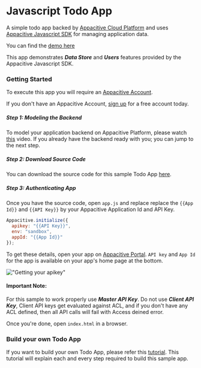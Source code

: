 # Javascript Todo App

A simple todo app backed by [Appacitive Cloud Platform](http://www.appacitive.com) and uses [Appacitive Javascript SDK](http://devcenter.appacitive.com/javascript/downloads/) for managing application data. 

You can find the [demo here](http://jstodo.appacitive.com) 

This app demonstrates ***Data Store*** and ***Users*** features provided by the Appacitive Javascript SDK.

### Getting Started

To execute this app you will require an <a target="_blank" href="https://portal.appacitive.com/">Appacitive Account</a>.

If you don't have an Appacitive Account, [sign up](https://portal.appacitive.com/signup.html) for a free account today.

##### Step 1: Modeling the Backend
To model your application backend on Appacitive Platform, please watch [this](http://devcenter.appacitive.com/javascript/samples/todo/#model-backend) video. If you already have the backend ready with you; you can jump to the next step.

##### Step 2: Download Source Code
You can download the source code for this sample Todo App [here](https://github.com/chiragsanghvi/AppacitiveTodo/archive/master.zip).

##### Step 3: Authenticating App
Once you have the source code, open `app.js` and replace replace the `{{App Id}}` and `{{API Key}}` by your Appacitive Application Id and API Key.

```javascript
Appacitive.initialize({ 
  apikey: "{{API Key}}", 
  env: "sandbox", 
  appId: "{{App Id}}"
});
```

To get these details, open your app on [Appacitive Portal](https://portal.appacitive.com). `API key` and `App Id` for the app is available on your app's home page at the bottom.

!["Getting your apikey"](http://cdn.appacitive.com/devcenter/root/dashboard.png)

#### Important Note:

For this sample to work properly use ***Master API Key***. Do not use ***Client API Key***, Client API keys get evaluated against ACL, and if you don't have any ACL defined, then all API calls will fail with Access deined error.

Once you're done, open `index.html` in a browser.

### Build your own Todo App 

If you want to build your own Todo App, please refer this [tutorial](http://devcenter.appacitive.com/javascript/samples/todo/). This tutorial will explain each and every step required to build this sample app.
